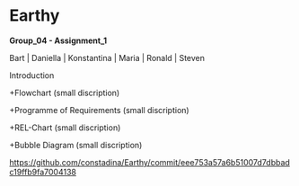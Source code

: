 <!-- my-page.html --> 
  
# Earthy

**Group_04 - Assignment_1**

Bart | Daniella | Konstantina | Maria | Ronald | Steven

Introduction


+Flowchart
(small discription)

+Programme of Requirements
(small discription)

+REL-Chart
(small discription)

+Bubble Diagram
(small discription)

https://github.com/constadina/Earthy/commit/eee753a57a6b51007d7dbbadc19ffb9fa7004138 
